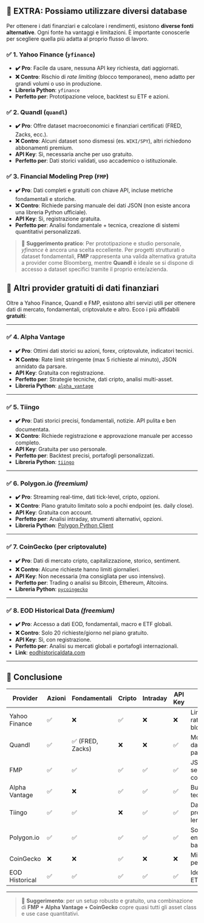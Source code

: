 ## 🔁 EXTRA: Possiamo utilizzare diversi database

Per ottenere i dati finanziari e calcolare i rendimenti, esistono **diverse fonti alternative**. Ogni fonte ha vantaggi e limitazioni. È importante conoscerle per scegliere quella più adatta al proprio flusso di lavoro.

### ✅ 1. Yahoo Finance (`yfinance`)

- **✔️ Pro**: Facile da usare, nessuna API key richiesta, dati aggiornati.
- **❌ Contro**: Rischio di *rate limiting* (blocco temporaneo), meno adatto per grandi volumi o uso in produzione.
- **Libreria Python**: `yfinance`
- **Perfetto per**: Prototipazione veloce, backtest su ETF e azioni.

### ✅ 2. Quandl (`quandl`)

- **✔️ Pro**: Offre dataset macroeconomici e finanziari certificati (FRED, Zacks, ecc.).
- **❌ Contro**: Alcuni dataset sono dismessi (es. `WIKI/SPY`), altri richiedono abbonamenti premium.
- **API Key**: Sì, necessaria anche per uso gratuito.
- **Perfetto per**: Dati storici validati, uso accademico o istituzionale.

### ✅ 3. Financial Modeling Prep (`FMP`)

- **✔️ Pro**: Dati completi e gratuiti con chiave API, incluse metriche fondamentali e storiche.
- **❌ Contro**: Richiede parsing manuale dei dati JSON (non esiste ancora una libreria Python ufficiale).
- **API Key**: Sì, registrazione gratuita.
- **Perfetto per**: Analisi fondamentale + tecnica, creazione di sistemi quantitativi personalizzati.

> 🔧 **Suggerimento pratico**: Per prototipazione e studio personale, *yfinance* è ancora una scelta eccellente. Per progetti strutturati o dataset fondamentali, **FMP** rappresenta una valida alternativa gratuita a provider come Bloomberg, mentre **Quandl** è ideale se si dispone di accesso a dataset specifici tramite il proprio ente/azienda.

## 🔎 Altri provider gratuiti di dati finanziari

Oltre a Yahoo Finance, Quandl e FMP, esistono altri servizi utili per ottenere dati di mercato, fondamentali, criptovalute e altro. Ecco i più affidabili **gratuiti**:

---

### ✅ 4. Alpha Vantage

- **✔️ Pro**: Ottimi dati storici su azioni, forex, criptovalute, indicatori tecnici.
- **❌ Contro**: Rate limit stringente (max 5 richieste al minuto), JSON annidato da parsare.
- **API Key**: Gratuita con registrazione.
- **Perfetto per**: Strategie tecniche, dati cripto, analisi multi-asset.
- **Libreria Python**: [`alpha_vantage`](https://github.com/RomelTorres/alpha_vantage)

---

### ✅ 5. Tiingo

- **✔️ Pro**: Dati storici precisi, fondamentali, notizie. API pulita e ben documentata.
- **❌ Contro**: Richiede registrazione e approvazione manuale per accesso completo.
- **API Key**: Gratuita per uso personale.
- **Perfetto per**: Backtest precisi, portafogli personalizzati.
- **Libreria Python**: [`tiingo`](https://github.com/hydrosquall/tiingo-python)

---

### ✅ 6. Polygon.io *(freemium)*

- **✔️ Pro**: Streaming real-time, dati tick-level, cripto, opzioni.
- **❌ Contro**: Piano gratuito limitato solo a pochi endpoint (es. daily close).
- **API Key**: Gratuita con account.
- **Perfetto per**: Analisi intraday, strumenti alternativi, opzioni.
- **Libreria Python**: [Polygon Python Client](https://github.com/polygon-io/client-python)

---

### ✅ 7. CoinGecko (per criptovalute)

- **✔️ Pro**: Dati di mercato cripto, capitalizzazione, storico, sentiment.
- **❌ Contro**: Alcune richieste hanno limiti giornalieri.
- **API Key**: Non necessaria (ma consigliata per uso intensivo).
- **Perfetto per**: Trading o analisi su Bitcoin, Ethereum, Altcoins.
- **Libreria Python**: [`pycoingecko`](https://github.com/man-c/pycoingecko)

---

### ✅ 8. EOD Historical Data *(freemium)*

- **✔️ Pro**: Accesso a dati EOD, fondamentali, macro e ETF globali.
- **❌ Contro**: Solo 20 richieste/giorno nel piano gratuito.
- **API Key**: Sì, con registrazione.
- **Perfetto per**: Analisi su mercati globali e portafogli internazionali.
- **Link**: [eodhistoricaldata.com](https://eodhistoricaldata.com/)

---

## 📌 Conclusione

| Provider          | Azioni | Fondamentali | Cripto | Intraday | API Key | Note                    |
|------------------|--------|--------------|--------|----------|---------|-------------------------|
| Yahoo Finance     | ✅     | ❌           | ✅     | ❌       | ❌      | Limiti e rate blocking |
| Quandl            | ✅     | ✅ (FRED, Zacks) | ❌ | ❌       | ✅      | Molti dataset a pagamento |
| FMP               | ✅     | ✅           | ✅     | ✅       | ✅      | JSON semplice, completo |
| Alpha Vantage     | ✅     | ❌           | ✅     | ✅       | ✅      | Buono per tecnici       |
| Tiingo            | ✅     | ✅           | ❌     | ✅       | ✅      | Dati precisi, lenti     |
| Polygon.io        | ✅     | ✅           | ✅     | ✅       | ✅      | Solo endpoint base free |
| CoinGecko         | ❌     | ❌           | ✅     | ❌       | ❌      | Migliore per crypto     |
| EOD Historical    | ✅     | ✅           | ✅     | ✅       | ✅      | Ideale per ETF globali  |

---

> 🎯 **Suggerimento**: per un setup robusto e gratuito, una combinazione di **FMP + Alpha Vantage + CoinGecko** copre quasi tutti gli asset class e use case quantitativi.
